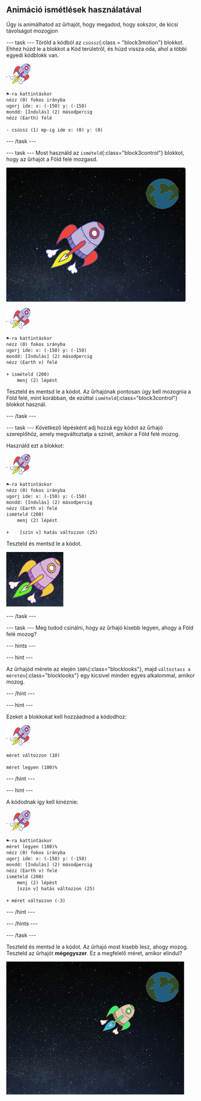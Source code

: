 ## Animáció ismétlések használatával

Úgy is animálhatod az űrhajót, hogy megadod, hogy sokszor, de kicsi távolságot mozogjon

\--- task \--- Töröld a kódból az `csússz`{:class = "block3motion"} blokkot. Ehhez húzd le a blokkot a Kód területről, és húzd vissza oda, ahol a többi egyedi kódblokk van.

![Űrhajó szereplő](images/sprite-spaceship.png)

```blocks3
⚑-ra kattintáskor
nézz (0) fokos irányba
ugorj ide: x: (-150) y: (-150)
mondd: [Indulás] (2) másodpercig
nézz (Earth) felé

- csússz (1) mp-ig ide x: (0) y: (0)
```

\--- /task \---

\--- task \--- Most használd az `ismételd`{:class="block3control"} blokkot, hogy az űrhajót a Föld felé mozgasd.

![Űrhajó animáció tesztelése](images/space-animate-stage.png)

![Űrhajó szereplő](images/sprite-spaceship.png)

```blocks3
⚑-ra kattintáskor
nézz (0) fokos irányba
ugorj ide: x: (-150) y: (-150)
mondd: [Indulás] (2) másodpercig
nézz (Earth v) felé

+ ismételd (200)
    menj (2) lépést
```

Teszteld és mentsd le a kódot. Az űrhajónak pontosan úgy kell mozognia a Föld felé, mint korábban, de ezúttal `ismételd`{:class="block3control"} blokkot használ.

\--- /task \---

\--- task \--- Következő lépésként adj hozzá egy kódot az űrhajó szereplőhöz, amely megváltoztatja a színét, amikor a Föld felé mozog.

Használd ezt a blokkot:

![Űrhajó szereplő](images/sprite-spaceship.png)

```blocks3
⚑-ra kattintáskor
nézz (0) fokos irányba
ugorj ide: x: (-150) y: (-150)
mondd: [Indulás] (2) másodpercig
nézz (Earth v) felé
ismételd (200)
    menj (2) lépést

+    [szín v] hatás változzon (25)
```

Teszteld és mentsd le a kódot.

![Színváltó űrhajó tesztelése](images/space-colour-test.png)

\--- /task \---

\--- task \--- Meg tudod csinálni, hogy az űrhajó kisebb legyen, ahogy a Föld felé mozog?

\--- hints \---

\--- hint \---

Az űrhajód mérete az elején `100%`{:class="blocklooks"}, majd `változtass a méretén`{:class="blocklooks"} egy kicsivel minden egyes alkalommal, amikor mozog.

\--- /hint \---

\--- hint \---

Ezeket a blokkokat kell hozzáadnod a kódodhoz:

![Űrhajó szereplő](images/sprite-spaceship.png)

```blocks3
méret változzon (10)

méret legyen (100)%
```

\--- /hint \---

\--- hint \---

A kódodnak így kell kinéznie:

![Űrhajó szereplő](images/sprite-spaceship.png)

```blocks3
⚑-ra kattintáskor
méret legyen (100)%
nézz (0) fokos irányba
ugorj ide: x: (-150) y: (-150)
mondd: [Indulás] (2) másodpercig
nézz (Earth v) felé
ismételd (200)
    menj (2) lépést
    [szín v] hatás változzon (25)

+ méret változzon (-3)
```

\--- /hint \---

\--- /hints \---

\--- /task \---

Teszteld és mentsd le a kódot. Az űrhajó most kisebb lesz, ahogy mozog. Teszteld az űrhajót **mégegyszer**. Ez a megfelelő méret, amikor elindul?

![Zsugorodó űrhajó tesztelése](images/space-size-test.png)